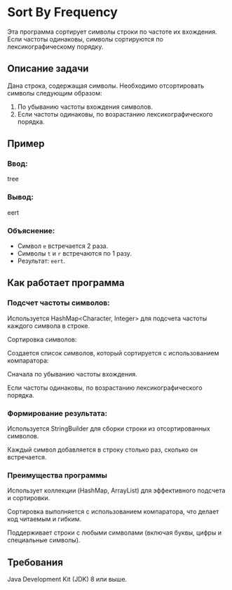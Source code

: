 # Sort By Frequency

Эта программа сортирует символы строки по частоте их вхождения. Если частоты одинаковы, символы сортируются по лексикографическому порядку.

## Описание задачи

Дана строка, содержащая символы. Необходимо отсортировать символы следующим образом:
1. По убыванию частоты вхождения символов.
2. Если частоты одинаковы, по возрастанию лексикографического порядка.

## Пример

### Ввод:

tree

### Вывод:

eert


### Объяснение:
- Символ `e` встречается 2 раза.
- Символы `t` и `r` встречаются по 1 разу.
- Результат: `eert`.

## Как работает программа

### Подсчет частоты символов:

Используется HashMap<Character, Integer> для подсчета частоты каждого символа в строке.

Сортировка символов:

Создается список символов, который сортируется с использованием компаратора:

Сначала по убыванию частоты вхождения.

Если частоты одинаковы, по возрастанию лексикографического порядка.

### Формирование результата:

Используется StringBuilder для сборки строки из отсортированных символов.

Каждый символ добавляется в строку столько раз, сколько он встречается.

### Преимущества программы

Использует коллекции (HashMap, ArrayList) для эффективного подсчета и сортировки.

Сортировка выполняется с использованием компаратора, что делает код читаемым и гибким.

Поддерживает строки с любыми символами (включая буквы, цифры и специальные символы).

## Требования

Java Development Kit (JDK) 8 или выше.
